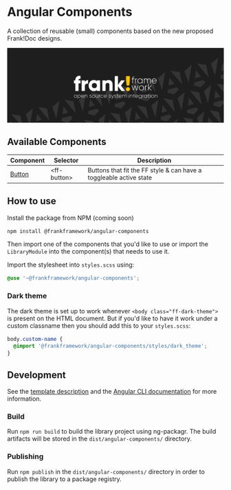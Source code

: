 # Angular Components

A collection of reusable (small) components based on the new proposed Frank!Doc designs.

![frank-framework-github-banner](banner.png)

## Available Components
| Component | Selector | Description
| ---       | ---      | ---
| [Button](/projects/angular-components/src/lib/button/) | &lt;ff-button&gt; | Buttons that fit the FF style & can have a toggleable active state

## How to use
Install the package from NPM (coming soon)
```sh
npm install @frankframework/angular-components
```

Then import one of the components that you'd like to use or import the `LibraryModule` into the component(s) that needs to use it.

Import the stylesheet into `styles.scss` using:
```scss
@use '~@frankframework/angular-components';
```

### Dark theme
The dark theme is set up to work whenever `<body class="ff-dark-theme">` is present on the HTML document.
But if you'd like to have it work under a custom classname then you should add this to your `styles.scss`:
```scss
body.custom-name {
  @import '@frankframework/angular-components/styles/dark_theme';
}
```

## Development
See the [template description](https://github.com/frankframework/angular-library-template) and the [Angular CLI documentation](https://angular.dev/tools/cli) for more information.

### Build
Run `npm run build` to build the library project using ng-packagr. The build artifacts will be stored in the `dist/angular-components/` directory.

### Publishing
Run `npm publish` in the `dist/angular-components/` directory in order to publish the library to a package registry.
